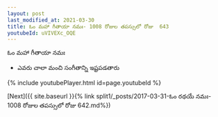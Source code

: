```yaml
---
layout: post
last_modified_at: 2021-03-30
title: ఓం మహా గీతాయా నమః- 1008 రోజుల తపస్సులో రోజు  643
youtubeId: uVIVEXc_OQE
---
```

 
 
 ఓం మహా గీతాయా నమః  
 
 -  ఎవరు చాలా మంచి సంగీతాన్ని ఇష్టపడతారు 
 
  
 
  
 
 
 
 
 
 


{% include youtubePlayer.html id=page.youtubeId %}
 
[Next]({{ site.baseurl }}{% link  split1/_posts/2017-03-31-ఓం రథయే నమః- 1008 రోజుల తపస్సులో రోజు  642.md%})
 
